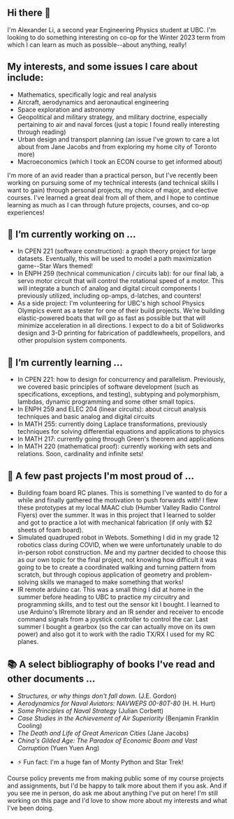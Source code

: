 ## Hi there 👋

I'm Alexander Li, a second year Engineering Physics student at UBC. I'm looking to do something interesting on co-op for the Winter 2023 term from which I can learn as much as possible--about anything, really! 

## My interests, and some issues I care about include:
* Mathematics, specifically logic and real analysis
* Aircraft, aerodynamics and aeronautical engineering
* Space exploration and astronomy
* Geopolitical and military strategy, and military doctrine, especially pertaining to air and naval forces (just a topic I found really interesting through reading)
* Urban design and transport planning (an issue I've grown to care a lot about from Jane Jacobs and from exploring my home city of Toronto more)
* Macroeconomics (which I took an ECON course to get informed about)

I'm more of an avid reader than a practical person, but I've recently been working on pursuing some of my technical interests (and technical skills I want to gain) through personal projects, my choice of major, and elective courses. I've learned a great deal from all of them, and I hope to continue learning as much as I can through future projects, courses, and co-op experiences!

## 🔭 I’m currently working on ...
* In CPEN 221 (software construction): a graph theory project for large datasets. Eventually, this will be used to model a path maximization game--Star Wars themed!
* In ENPH 259 (technical communication / circuits lab): for our final lab, a servo motor circuit that will control the rotational speed of a motor. This will integrate a bunch of analog and digital circuit components I previously utilized, including op-amps, d-latches, and counters!
* As a side project: I'm volunteering for UBC's high school Physics Olympics event as a tester for one of their build projects. We're building elastic-powered boats that will go as fast as possible but that will minimize acceleration in all directions. I expect to do a bit of Solidworks design and 3-D printing for fabrication of paddlewheels, propellors, and other propulsion system components.

## 🌱 I’m currently learning ...
* In CPEN 221: how to design for concurrency and parallelism. Previously, we covered basic principles of software development (such as specifications, exceptions, and testing), subtyping and polymorphism, lambdas, dynamic programming and some other small topics.
* In ENPH 259 and ELEC 204 (linear circuits): about circuit analysis techniques and basic analog and digital circuits
* In MATH 255: currently doing Laplace transformations, previously techniques for solving differential equations and applications to physics
* In MATH 217: currently going through Green's theorem and applications
* In MATH 220 (mathematical proof): currently working with sets and relations. Soon, cardinality and infinite sets!

## 🔧 A few past projects I'm most proud of ...
* Building foam board RC planes. This is something I've wanted to do for a while and finally gathered the motivation to push forwards with! I flew these prototypes at my local MAAC club (Humber Valley Radio Control Flyers) over the summer. It was in this project that I learned to solder and got to practice a lot with mechanical fabrication (if only with $2 sheets of foam board).
* Simulated quadruped robot in Webots. Something I did in my grade 12 robotics class during COVID, when we were unfortunately unable to do in-person robot construction. Me and my partner decided to choose this as our own topic for the final project, not knowing how difficult it was going to be to create a coordinated walking and turning pattern from scratch, but through copious application of geometry and problem-solving skills we managed to make something that works!
* IR remote arduino car. This was a small thing I did at home in the summer before heading to UBC to practice my circuitry and programming skills, and to test out the sensor kit I bought. I learned to use Arduino's IRremote library and an IR sender and receiver to encode command signals from a joystick controller to control the car. Last summer I bought a gearbox (so the car can actually move on its own power) and also got it to work with the radio TX/RX I used for my RC planes.

## 📚 A select bibliography of books I've read and other documents ...
* _Structures, or why things don't fall down._ (J.E. Gordon)
* _Aerodynamics for Naval Aviators: NAVWEPS 00-80T-80_ (H. H. Hurt)
* _Some Principles of Naval Strategy_ (Julian Corbett)
* _Case Studies in the Achievement of Air Superiority_ (Benjamin Franklin Cooling)
* _The Death and Life of Great American Cities_ (Jane Jacobs)
* _China's Gilded Age: The Paradox of Economic Boom and Vast Corruption_ (Yuen Yuen Ang)

- ⚡ Fun fact: I'm a huge fan of Monty Python and Star Trek!

Course policy prevents me from making public some of my course projects and assignments, but I'd be happy to talk more about them if you ask. And if you see me in person, do ask me about anything I've put on here! I'm still working on this page and I'd love to show more about my interests and what I've been doing.

<!--
**rcaerbannog/rcaerbannog** is a ✨ _special_ ✨ repository because its `README.md` (this file) appears on your GitHub profile.

Here are some ideas to get you started:

- 🔭 I’m currently working on ...
- 🌱 I’m currently learning ...
- 👯 I’m looking to collaborate on ...
- 🤔 I’m looking for help with ...
- 💬 Ask me about ...
- 📫 How to reach me: ...
- 😄 Pronouns: ...
- ⚡ Fun fact: ...
-->

